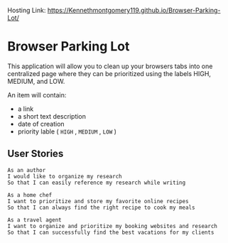 Hosting Link: https://Kennethmontgomery119.github.io/Browser-Parking-Lot/


# Browser Parking Lot 

This application will allow you to clean up your browsers tabs into one centralized page where they can be prioritized using the labels HIGH, MEDIUM, and LOW.

An item will contain: 

- a link
- a short text description
- date of creation
- priority lable ( `HIGH` , `MEDIUM` , `LOW` ) 

## User Stories 

```
As an author
I would like to organize my research 
So that I can easily reference my research while writing

As a home chef
I want to prioritize and store my favorite online recipes
So that I can always find the right recipe to cook my meals

As a travel agent
I want to organize and prioritize my booking websites and research
So that I can successfully find the best vacations for my clients

```